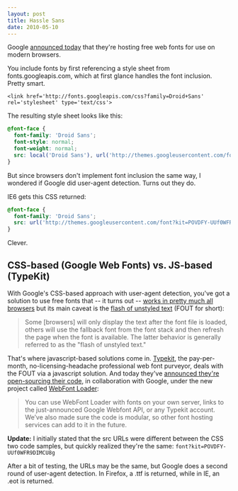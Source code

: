 ```yaml
---
layout: post
title: Hassle Sans
date: 2010-05-10
---
```


Google [announced today](http://googlecode.blogspot.com/2010/05/introducing-google-font-api-google-font.html) that they're hosting free web fonts for use on modern browsers.

You include fonts by first referencing a style sheet from fonts.googleapis.com, which at first glance handles the font inclusion.  Pretty smart.

~~~~~~ markup
<link href='http://fonts.googleapis.com/css?family=Droid+Sans' rel='stylesheet' type='text/css'>
~~~~~~

The resulting style sheet looks like this:

~~~~~~ css
@font-face {
  font-family: 'Droid Sans';
  font-style: normal;
  font-weight: normal;
  src: local('Droid Sans'), url('http://themes.googleusercontent.com/font?kit=POVDFY-UUf0WFR9DIMCU8g') format('truetype');
}
~~~~~~

But since browsers don't implement font inclusion the same way, I wondered if Google did user-agent detection.  Turns out they do.

IE6 gets this CSS returned:

~~~~~~ css
@font-face {
  font-family: 'Droid Sans';
  src: url('http://themes.googleusercontent.com/font?kit=POVDFY-UUf0WFR9DIMCU8g');
}
~~~~~~

Clever.

## CSS-based (Google Web Fonts) vs. JS-based (TypeKit)

With Google's CSS-based approach with user-agent detection, you've got a solution to use free fonts that -- it turns out -- [works in pretty much all browsers](http://webfonts.info/wiki/index.php?title=%40font-face_browser_support) but its main caveat is the [flash of unstyled text](http://code.google.com/apis/webfonts/faq.html#While_Loading) (FOUT for short):

> Some [browsers] will only display the text after the font file is loaded, others will use the fallback font from the font stack and then refresh the page when the font is available. The latter behavior is generally referred to as the "flash of unstyled text."

That's where javascript-based solutions come in. [Typekit](http://typekit.com/), the pay-per-month, no-licensing-headache professional web font purveyor, deals with the FOUT via a javascript solution. And today they've [announced they're open-sourcing their code](http://www.webmonkey.com/2010/05/google-typekit-join-up-to-improve-web-fonts/), in collaboration with Google, under the new project called [WebFont Loader](http://code.google.com/apis/webfonts/docs/webfont_loader.html):

> You can use WebFont Loader with fonts on your own server, links to the just-announced Google Webfont API, or any Typekit account. We’ve also made sure the code is modular, so other font hosting services can add to it in the future.

**Update:** I initially stated that the src URLs were different between the CSS two code samples, but quickly realized they're the same: `font?kit=POVDFY-UUf0WFR9DIMCU8g`

After a bit of testing, the URLs may be the same, but Google does a second round of user-agent detection. In Firefox, a .ttf is returned, while in IE, an .eot is returned.